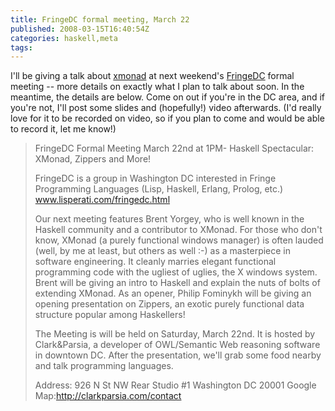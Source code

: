 ```yaml
---
title: FringeDC formal meeting, March 22
published: 2008-03-15T16:40:54Z
categories: haskell,meta
tags: 
---
```


I'll be giving a talk about <a href="http://xmonad.org">xmonad</a> at next weekend's <a href="http://www.lisperati.com/fringedc.html">FringeDC</a> formal meeting -- more details on exactly what I plan to talk about soon.  In the meantime, the details are below.  Come on out if you're in the DC area, and if you're not, I'll post some slides and (hopefully!) video afterwards.  (I'd really love for it to be recorded on video, so if you plan to come and would be able to record it, let me know!)

<blockquote>
FringeDC Formal Meeting March 22nd at 1PM- Haskell Spectacular: XMonad, Zippers and More!

FringeDC is a group in Washington DC interested in Fringe Programming Languages (Lisp, Haskell, Erlang, Prolog, etc.)
www.lisperati.com/fringedc.html

Our next meeting features Brent Yorgey, who is well known in the Haskell community and a contributor to XMonad. For those who don't know, XMonad (a purely functional windows manager) is often lauded (well, by me at least, but others as well :-) as a masterpiece in software engineering. It cleanly marries elegant functional programming code with the ugliest of uglies, the X windows system. Brent will be giving an intro to Haskell and explain the nuts of bolts of extending XMonad. As an opener, Philip Fominykh will be giving an opening presentation on Zippers, an exotic purely functional data structure popular among Haskellers!

The Meeting is will be held on Saturday, March 22nd. It is hosted by Clark&amp;Parsia, a developer of OWL/Semantic Web reasoning software in downtown DC. After the presentation, we'll grab some food nearby and talk programming languages. 

Address:
926 N St NW Rear
Studio #1
Washington DC 20001
Google Map:http://clarkparsia.com/contact
</blockquote>



